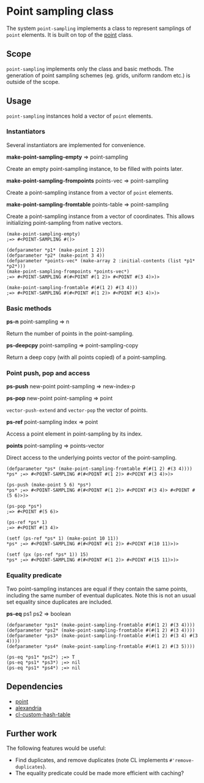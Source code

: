 # Point sampling class
The system `point-sampling` implements a class to represent samplings of `point`
elements.
It is built on top of the [point](https://github.com/thomashoullier/point)
class.

## Scope
`point-sampling` implements only the class and basic methods.
The generation of point sampling schemes (eg. grids, uniform random etc.) is
outside of the scope.

## Usage
`point-sampling` instances hold a vector of `point` elements.

### Instantiators
Several instantiators are implemented for convenience.

**make-point-sampling-empty** => point-sampling

Create an empty point-sampling instance, to be filled with points later.

**make-point-sampling-frompoints** points-vec => point-sampling

Create a point-sampling instance from a vector of `point` elements.

**make-point-sampling-fromtable** points-table => point-sampling

Create a point-sampling instance from a vector of coordinates. This
allows initializing point-sampling from native vectors.

```common-lisp
(make-point-sampling-empty)
;=> #<POINT-SAMPLING #()>

(defparameter *p1* (make-point 1 2))
(defparameter *p2* (make-point 3 4))
(defparameter *points-vec* (make-array 2 :initial-contents (list *p1* *p2*)))
(make-point-sampling-frompoints *points-vec*)
;=> #<POINT-SAMPLING #(#<POINT #(1 2)> #<POINT #(3 4)>)>

(make-point-sampling-fromtable #(#(1 2) #(3 4)))
;=> #<POINT-SAMPLING #(#<POINT #(1 2)> #<POINT #(3 4)>)>
```

### Basic methods
**ps-n** point-sampling => n

Return the number of points in the point-sampling.

**ps-deepcpy** point-sampling => point-sampling-copy

Return a deep copy (with all points copied) of a point-sampling.

### Point push, pop and access
**ps-push** new-point point-sampling => new-index-p

**ps-pop** new-point point-sampling => point

`vector-push-extend` and `vector-pop` the vector of points.

**ps-ref** point-sampling index => point

Access a point element in point-sampling by its index.

**points** point-sampling => points-vector

Direct access to the underlying points vector of the point-sampling.

```common-lisp
(defparameter *ps* (make-point-sampling-fromtable #(#(1 2) #(3 4))))
*ps* ;=> #<POINT-SAMPLING #(#<POINT #(1 2)> #<POINT #(3 4)>)>

(ps-push (make-point 5 6) *ps*)
*ps* ;=> #<POINT-SAMPLING #(#<POINT #(1 2)> #<POINT #(3 4)> #<POINT #(5 6)>)>

(ps-pop *ps*)
;=> #<POINT #(5 6)>

(ps-ref *ps* 1)
;=> #<POINT #(3 4)>

(setf (ps-ref *ps* 1) (make-point 10 11))
*ps* ;=> #<POINT-SAMPLING #(#<POINT #(1 2)> #<POINT #(10 11)>)>

(setf (px (ps-ref *ps* 1)) 15)
*ps* ;=> #<POINT-SAMPLING #(#<POINT #(1 2)> #<POINT #(15 11)>)>
```

### Equality predicate
Two point-sampling instances are equal if they contain the same points,
including the same number of eventual duplicates. Note this is not
an usual set equality since duplicates are included.

**ps-eq** ps1 ps2 => boolean

```common-lisp
(defparameter *ps1* (make-point-sampling-fromtable #(#(1 2) #(3 4))))
(defparameter *ps2* (make-point-sampling-fromtable #(#(1 2) #(3 4))))
(defparameter *ps3* (make-point-sampling-fromtable #(#(1 2) #(3 4) #(3 4))))
(defparameter *ps4* (make-point-sampling-fromtable #(#(1 2) #(3 5))))

(ps-eq *ps1* *ps2*) ;=> T
(ps-eq *ps1* *ps3*) ;=> nil
(ps-eq *ps1* *ps4*) ;=> nil
```

## Dependencies
* [point](https://github.com/thomashoullier/point)
* [alexandria](https://gitlab.common-lisp.net/alexandria/alexandria)
* [cl-custom-hash-table](https://github.com/metawilm/cl-custom-hash-table)

## Further work
The following features would be useful:
* Find duplicates, and remove duplicates (note CL implements
  `#'remove-duplicates`).
* The equality predicate could be made more efficient with caching?

